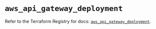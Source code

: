 # `aws_api_gateway_deployment`

Refer to the Terraform Registry for docs: [`aws_api_gateway_deployment`](https://registry.terraform.io/providers/hashicorp/aws/5.33.0/docs/resources/api_gateway_deployment).
